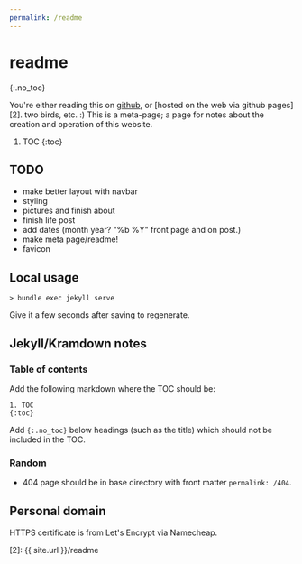 ```yaml
---
permalink: /readme
---
```


# readme
{:.no_toc}

You're either reading this on [github][1], or [hosted on the web via github pages][2]. two birds, etc. :) This is a meta-page; a page for notes about the creation and operation of this website.

1. TOC
{:toc}

## TODO
- make better layout with navbar
- styling
- pictures and finish about
- finish life post
- add dates (month year? "%b %Y" front page and on post.)
- make meta page/readme!
- favicon

## Local usage
`> bundle exec jekyll serve`

Give it a few seconds after saving to regenerate.

## Jekyll/Kramdown notes

### Table of contents

Add the following markdown where the TOC should be:
```
1. TOC
{:toc}
```
Add `{:.no_toc}` below headings (such as the title) which should not be included in the TOC.

### Random

- 404 page should be in base directory with front matter `permalink: /404`.

## Personal domain

HTTPS certificate is from Let's Encrypt via Namecheap.


[1]: https://github.com/elimbaum/elimbaum.github.io
[2]: {{ site.url }}/readme
